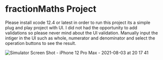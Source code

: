 # fractionMaths Project 

Please install xcode 12.4 or latest in order to run this project 
its a simple plug and play project with UI.
I did not had the opportunity to add validations so please never mind about the UI validation.
Manually input the intiger in the UI such as whole, numerator and denominator and select the operation buttons to see the result.


![Simulator Screen Shot - iPhone 12 Pro Max - 2021-08-03 at 20 17 41](https://user-images.githubusercontent.com/14932574/128106623-cd2b0b7a-99c5-4737-9b8f-a7ebe8b84868.png)
